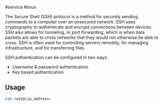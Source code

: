 #service #linux 

The Secure Shell (SSH) protocol is a method for securely sending commands to a computer over an unsecured network. SSH uses cryptography to authenticate and encrypt connections between devices. SSH also allows for tunneling, or port forwarding, which is when data packets are able to cross networks that they would not otherwise be able to cross. SSH is often used for controlling servers remotely, for managing infrastructure, and for transferring files.

SSH authentication can be configured in two ways
- Username & password authentication
- Key based authentication


## Usage
```bash
ssh root@<ip_address> 
```